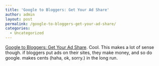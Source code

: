 ```yaml
---
title: 'Google to Bloggers: Get Your Ad Share'
author: admin
layout: post
permalink: /google-to-bloggers-get-your-ad-share/
categories:
  - Uncategorized
---
```

[Google to Bloggers: Get Your Ad Share][1]. Cool. This makes a lot of sense though. if bloggers put ads on their sites, they make money, and so do google. makes cents (haha, ok, sorry.) in the long run.

 [1]: http://www.eweek.com/article2/0,1759,1639740,00.asp?kc=EWRSS03119TX1K0000594